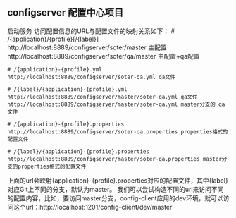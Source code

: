 ## configserver 配置中心项目

启动服务
访问配置信息的URL与配置文件的映射关系如下：
    # /{application}/{profile}[/{label}]
    http://localhost:8889/configserver/soter/master 主配置
    http://localhost:8889/configserver/soter/qa/master 主配置+qa配置
    
    # /{application}-{profile}.yml
    http://localhost:8889/configserver/soter-qa.yml qa文件
    
    # /{label}/{application}-{profile}.yml
    http://localhost:8889/configserver/master/soter-qa.yml qa文件
    http://localhost:8889/configserver/master/soter-qa.yml master分支的 qa文件
    
    # /{application}-{profile}.properties
    http://localhost:8889/configserver/soter-qa.properties properties格式的配置文件
    
    # /{label}/{application}-{profile}.properties
    http://localhost:8889/configserver/master/soter-qa.properties master分支的properties格式的配置文件

上面的url会映射{application}-{profile}.properties对应的配置文件，其中{label}对应Git上不同的分支，默认为master。
我们可以尝试构造不同的url来访问不同的配置内容，比如，要访问master分支，config-client应用的dev环境，就可以访问这个url：http://localhost:1201/config-client/dev/master
